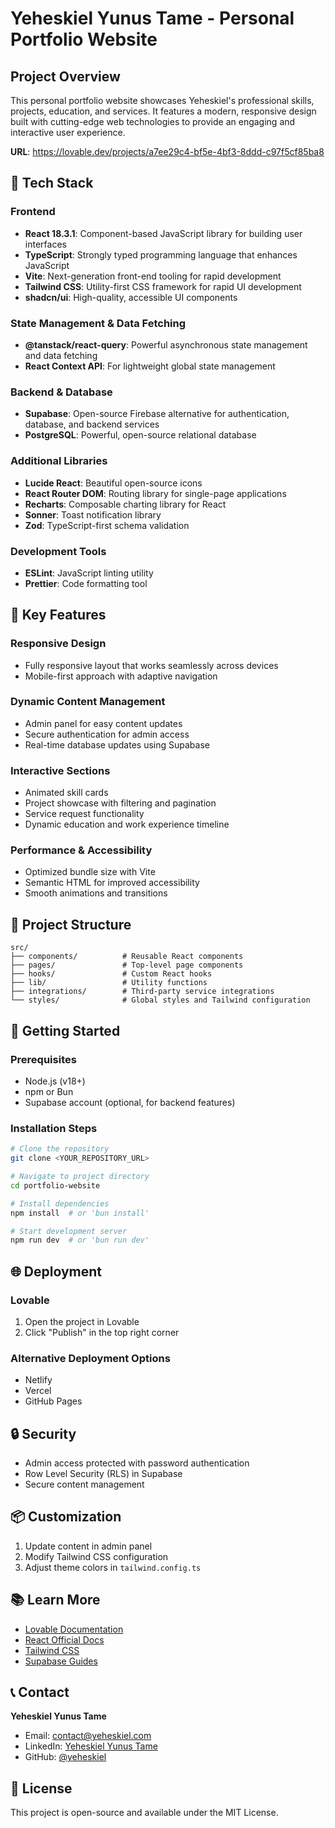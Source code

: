 
# Yeheskiel Yunus Tame - Personal Portfolio Website

## Project Overview

This personal portfolio website showcases Yeheskiel's professional skills, projects, education, and services. It features a modern, responsive design built with cutting-edge web technologies to provide an engaging and interactive user experience.

**URL**: https://lovable.dev/projects/a7ee29c4-bf5e-4bf3-8ddd-c97f5cf85ba8

## 🚀 Tech Stack

### Frontend
- **React 18.3.1**: Component-based JavaScript library for building user interfaces
- **TypeScript**: Strongly typed programming language that enhances JavaScript
- **Vite**: Next-generation front-end tooling for rapid development
- **Tailwind CSS**: Utility-first CSS framework for rapid UI development
- **shadcn/ui**: High-quality, accessible UI components

### State Management & Data Fetching
- **@tanstack/react-query**: Powerful asynchronous state management and data fetching
- **React Context API**: For lightweight global state management

### Backend & Database
- **Supabase**: Open-source Firebase alternative for authentication, database, and backend services
- **PostgreSQL**: Powerful, open-source relational database

### Additional Libraries
- **Lucide React**: Beautiful open-source icons
- **React Router DOM**: Routing library for single-page applications
- **Recharts**: Composable charting library for React
- **Sonner**: Toast notification library
- **Zod**: TypeScript-first schema validation

### Development Tools
- **ESLint**: JavaScript linting utility
- **Prettier**: Code formatting tool

## 🌟 Key Features

### Responsive Design
- Fully responsive layout that works seamlessly across devices
- Mobile-first approach with adaptive navigation

### Dynamic Content Management
- Admin panel for easy content updates
- Secure authentication for admin access
- Real-time database updates using Supabase

### Interactive Sections
- Animated skill cards
- Project showcase with filtering and pagination
- Service request functionality
- Dynamic education and work experience timeline

### Performance & Accessibility
- Optimized bundle size with Vite
- Semantic HTML for improved accessibility
- Smooth animations and transitions

## 🔧 Project Structure

```
src/
├── components/          # Reusable React components
├── pages/               # Top-level page components
├── hooks/               # Custom React hooks
├── lib/                 # Utility functions
├── integrations/        # Third-party service integrations
└── styles/              # Global styles and Tailwind configuration
```

## 🚀 Getting Started

### Prerequisites
- Node.js (v18+)
- npm or Bun
- Supabase account (optional, for backend features)

### Installation Steps

```bash
# Clone the repository
git clone <YOUR_REPOSITORY_URL>

# Navigate to project directory
cd portfolio-website

# Install dependencies
npm install  # or 'bun install'

# Start development server
npm run dev  # or 'bun run dev'
```

## 🌐 Deployment

### Lovable
1. Open the project in Lovable
2. Click "Publish" in the top right corner

### Alternative Deployment Options
- Netlify
- Vercel
- GitHub Pages

## 🔒 Security

- Admin access protected with password authentication
- Row Level Security (RLS) in Supabase
- Secure content management

## 📦 Customization

1. Update content in admin panel
2. Modify Tailwind CSS configuration
3. Adjust theme colors in `tailwind.config.ts`

## 📚 Learn More

- [Lovable Documentation](https://docs.lovable.dev/)
- [React Official Docs](https://reactjs.org/)
- [Tailwind CSS](https://tailwindcss.com/)
- [Supabase Guides](https://supabase.com/docs)

## 📞 Contact

**Yeheskiel Yunus Tame**
- Email: contact@yeheskiel.com
- LinkedIn: [Yeheskiel Yunus Tame](https://www.linkedin.com/in/yeheskiel)
- GitHub: [@yeheskiel](https://github.com/yeheskiel)

## 📄 License

This project is open-source and available under the MIT License.
